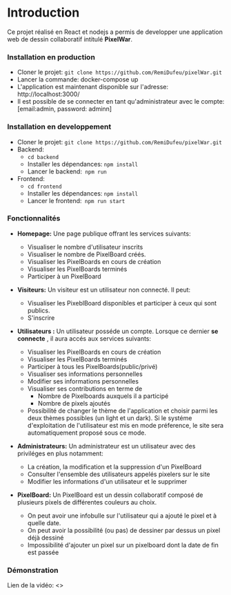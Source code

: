 # Introduction
Ce projet réalisé en React et nodejs a permis de developper une application web de dessin collaboratif intitulé **PixelWar**. 
 
### Installation en production
- Cloner le projet:
  ``` git clone https://github.com/RemiDufeu/pixelWar.git ```
- Lancer la commande: docker-compose up
- L'application est maintenant disponible sur l'adresse: http://localhost:3000/
- Il est possible de se connecter en tant qu'administrateur avec le compte: [email:admin, password: adminn]

### Installation en developpement
  - Cloner le projet: 
  ``` git clone https://github.com/RemiDufeu/pixelWar.git ```
  -  Backend: 
        - ```cd backend ```
        - Installer les dépendances: 
    ``` npm install ```
        - Lancer le backend:```  npm run ```
- Frontend:
    -  ```cd frontend ```
    - Installer les dépendances: 
  ``` npm install ```
    - Lancer le frontend:```  npm run start ```


### Fonctionnalités
- **Homepage:** Une page publique offrant les services suivants:
    
    - Visualiser le nombre d'utilisateur inscrits
    - Visualiser le nombre de PixelBoard créés.
    - Visualiser les PixelBoards en cours de création
    - Visualiser les PixelBoards terminés
    - Participer à un PixelBoard

- **Visiteurs:** Un visiteur est un utilisateur non connecté. Il peut:

    - Visualiser les PixeblBoard disponibles et participer à ceux qui sont publics.
    - S'inscrire 

- **Utilisateurs :** Un utilisateur posséde un compte. Lorsque ce dernier **se connecte** , il aura accés aux services suivants: 
    - Visualiser les PixelBoards en cours de création
    - Visualiser les PixelBoards terminés
    - Participer à tous les PixelBoards(public/privé)
    - Visualiser ses informations personnelles
    - Modifier ses informations personnelles
    - Visualiser ses contributions en terme de
        - Nombre de Pixelboards auxquels il a participé
        - Nombre de pixels ajoutés
    - Possibilité de changer le thème de l'application et choisir parmi les deux thèmes possibles (un light et un dark). Si le systéme d'exploitation de l'utilisateur est mis en mode préference, le site sera automatiquement proposé sous ce mode.


- **Administrateurs:** Un administrateur est un utilisateur avec des priviléges en plus notamment:
    - La création, la modification et la suppression d'un PixelBoard
    - Consulter l'ensemble des utilisateurs appelés pixelers sur le site
    - Modifier les informations d'un utilisateur et le supprimer

- **PixelBoard:** Un PixelBoard est un dessin collaboratif composé de plusieurs pixels de différentes couleurs au choix. 
    - On peut avoir une infobulle sur l'utilisateur qui a ajouté le pixel et à quelle date. 
    - On peut avoir la possibilité (ou pas) de dessiner par dessus un pixel déjà dessiné
    - Impossibilité d'ajouter un pixel sur un pixelboard dont la date de fin est passée

### Démonstration
Lien de la vidéo: <>

